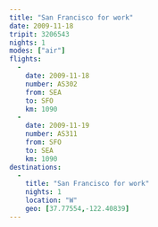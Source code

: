 ```yaml
---
title: "San Francisco for work"
date: 2009-11-18
tripit: 3206543
nights: 1
modes: ["air"]
flights:
  -
    date: 2009-11-18
    number: AS302
    from: SEA
    to: SFO
    km: 1090
  -
    date: 2009-11-19
    number: AS311
    from: SFO
    to: SEA
    km: 1090
destinations:
  -
    title: "San Francisco for work"
    nights: 1
    location: "W"
    geo: [37.77554,-122.40839]
---
```



